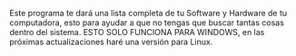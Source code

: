 
Este programa te dará una lista completa de tu Software y Hardware de tu computadora, esto para ayudar a que no tengas que buscar tantas cosas dentro del sistema. ESTO SOLO FUNCIONA PARA WINDOWS, en las próximas actualizaciones haré una versión para Linux.
